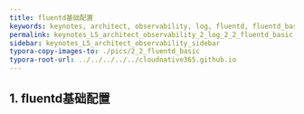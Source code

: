 ```yaml
---
title: fluentd基础配置
keywords: keynotes, architect, observability, log, fluentd, fluentd_basic
permalink: keynotes_L5_architect_observability_2_log_2_2_fluentd_basic.html
sidebar: keynotes_L5_architect_observability_sidebar
typora-copy-images-to: ./pics/2_2_fluentd_basic
typora-root-url: ../../../../../cloudnative365.github.io
---
```


## 1. fluentd基础配置

